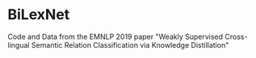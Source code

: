 # BiLexNet
Code and Data from the EMNLP 2019 paper "Weakly Supervised Cross-lingual Semantic Relation Classification via Knowledge Distillation"
